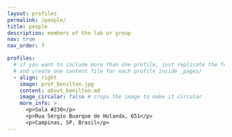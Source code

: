 ```yaml
---
layout: profiles
permalink: /people/
title: people
description: members of the lab or group
nav: true
nav_order: 7

profiles:
  # if you want to include more than one profile, just replicate the following block
  # and create one content file for each profile inside _pages/
  - align: right
    image: prof_benilton.jpg
    content: about_benilton.md
    image_circular: false # crops the image to make it circular
    more_info: >
      <p>Sala #230</p>
      <p>Rua Sérgio Buarque de Holanda, 651</p>
      <p>Campinas, SP, Brasil</p>
---
```

